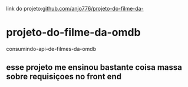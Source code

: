 link do projeto:[github.com/anjo776/projeto-do-filme-da-](https://github.com/anjo776/projeto-do-filme-da-omdb.git)

 # projeto-do-filme-da-omdb
 consumindo-api-de-filmes-da-omdb
## esse projeto me ensinou bastante coisa massa sobre requisiçoes no front end
